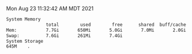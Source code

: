 Mon Aug 23 11:32:42 AM MDT 2021
```bash
System Memory
               total        used        free      shared  buff/cache   available
Mem:           7.7Gi       650Mi       5.0Gi       7.0Mi       2.0Gi       6.7Gi
Swap:          7.6Gi       261Mi       7.4Gi
System Storage
645M	.
```
```bash
